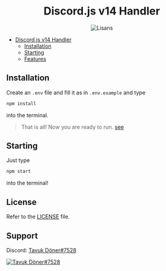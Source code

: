 <div align="center">
   <h1>Discord.js v14 Handler</h1>
   <img src="https://img.shields.io/badge/license-MIT-green?style=flat" alt="Lisans">
</div>

-  [Discord.js v14 Handler](#discordjs-v14-handler)
   -  [Installation](#installation)
   -  [Starting](#starting)
   -  [Features](#features)

## Installation

Create an `.env` file and fill it as in `.env.example` and type

```bash
npm install
```

into the terminal.

> That is all! Now you are ready to run. [see](#starting)

## Starting

Just type

```bash
npm start
```

into the terminal!

## License

Refer to the [LICENSE](https://github.com/TavukDoner7528/discord.js-v14-handler/blob/master/LICENSE.md) file.

## Support

Discord: [Tavuk Döner#7528](https://discord.com/users/729651204216455229)

[![Tavuk Döner#7528](https://discord.c99.nl/widget/theme-4/729651204216455229.png)](https://discord.com/users/729651204216455229)

